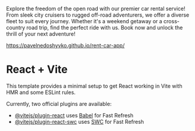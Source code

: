 Explore the freedom of the open road with our premier car rental service! From sleek city cruisers to rugged off-road adventurers, we offer a diverse fleet to suit every journey. Whether it's a weekend getaway or a cross-country road trip, find the perfect ride with us. Book now and unlock the thrill of your next adventure!

https://pavelnedoshyvko.github.io/rent-car-app/

# React + Vite

This template provides a minimal setup to get React working in Vite with HMR and some ESLint rules.

Currently, two official plugins are available:

- [@vitejs/plugin-react](https://github.com/vitejs/vite-plugin-react/blob/main/packages/plugin-react/README.md) uses [Babel](https://babeljs.io/) for Fast Refresh
- [@vitejs/plugin-react-swc](https://github.com/vitejs/vite-plugin-react-swc) uses [SWC](https://swc.rs/) for Fast Refresh

